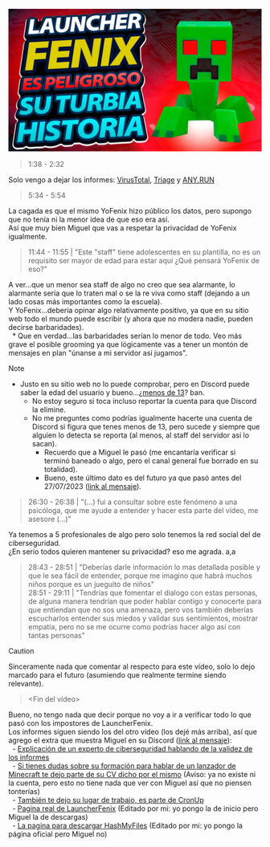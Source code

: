 [![LAUNCHER FENIX 👉 Su TURBIA historia y el 🚨 PELIGRO 🚨 del lanzador](../../src/img/Vid-06-Thumb.jpg)](https://www.youtube.com/watch?v=0YOfanPsjzw)

> 1:38 - 2:32

Solo vengo a dejar los informes: [VirusTotal](https://www.virustotal.com/gui/file/122bfbb9f67e355340991deeacb167be9c12ad726b5a7c5779448dd0cc4af0cb), [Triage](https://tria.ge/230118-aasrmaae75) y [ANY.RUN](https://app.any.run/tasks/5d48ffcf-2c57-4763-a860-ee64c153e6b2/)

> 5:34 - 5:54

La cagada es que el mismo YoFenix hizo público los datos, pero supongo que no tenía ni la menor idea de que eso era así.\
Así que muy bien Miguel que vas a respetar la privacidad de YoFenix igualmente.

> 11:44 - 11:55 | "Este "staff" tiene adolescentes en su plantilla, no es un requisito ser mayor de edad para estar aquí ¿Qué pensará YoFenix de eso?"

A ver...que un menor sea staff de algo no creo que sea alarmante, lo alarmante sería que lo traten mal o se la re viva como staff (dejando a un lado cosas más importantes como la escuela).\
Y YoFenix...debería opinar algo relativamente positivo, ya que en su sitio web todo el mundo puede escribir (y ahora que no modera nadie, pueden decirse barbaridades).\
&nbsp; \* Que en verdad...las barbaridades serían lo menor de todo. Veo más grave el posible grooming ya que lógicamente vas a tener un montón de mensajes en plan "únanse a mi servidor así jugamos".

> [!NOTE]
> - Justo en su sitio web no lo puede comprobar, pero en Discord puede saber la edad del usuario y bueno...¿[menos de 13](https://discord.com/terms#2)? ban.
>   - No estoy seguro si toca incluso reportar la cuenta para que Discord la elimine.
>   - No me preguntes como podrías igualmente hacerte una cuenta de Discord si figura que tenes menos de 13, pero sucede y siempre que alguien lo detecta se reporta (al menos, al staff del servidor así lo sacan).
>     - Recuerdo que a Miguel le pasó (me encantaría verificar si terminó baneado o algo, pero el canal general fue borrado en su totalidad).
>     - Bueno, este último dato es del futuro ya que pasó antes del 27/07/2023 ([link al mensaje](https://discord.com/channels/612373280900513842/1134302777607209010/1134302807529357353)).

> 26:30 - 26:38 | "(...) fui a consultar sobre este fenómeno a una psicóloga, que me ayude a entender y hacer esta parte del vídeo, me asesore (...)"

Ya tenemos a 5 profesionales de algo pero solo tenemos la red social del de ciberseguridad.\
¿En serio todos quieren mantener su privacidad? eso me agrada. a,a

> 28:43 - 28:51 | "Deberías darle información lo mas detallada posible y que le sea fácil de entender, porque me imagino que habrá muchos niños porque es un jueguito de niños"\
> 28:51 - 29:11 | "Tendrías que fomentar el dialogo con estas personas, de alguna manera tendrían que poder hablar contigo y conocerte para que entiendan que no sos una amenaza, pero vos también deberías escucharlos entender sus miedos y validar sus sentimientos, mostrar empatía, pero no se me ocurre como podrías hacer algo así con tantas personas"

> [!CAUTION]
> Sinceramente nada que comentar al respecto para este vídeo, solo lo dejo marcado para el futuro (asumiendo que realmente termine siendo relevante).

> <Fin del vídeo>

Bueno, no tengo nada que decir porque no voy a ir a verificar todo lo que pasó con los impostores de LauncherFenix.\
Los informes siguen siendo los del otro vídeo (los dejé más arriba), así que agrego el extra que muestra Miguel en su Discord ([link al mensaje](https://discord.com/channels/612373280900513842/1069410811988156496/1070783225607245904)):\
&nbsp; - [Explicación de un experto de ciberseguridad hablando de la validez de los informes](https://twitter.com/soymiguelgamer/status/1620569173092102144)\
&nbsp; - [Si tienes dudas sobre su formación para hablar de un lanzador de Minecraft te dejo parte de su CV dicho por el mismo](https://twitter.com/LixaH_CL/status/1620852266122240001) (Aviso: ya no existe ni la cuenta, pero esto no tiene nada que ver con Miguel así que no piensen tonterías)\
&nbsp; - [También te dejo su lugar de trabajo, es parte de CronUp](https://www.cronup.com/)\
&nbsp; - [Pagina real de LauncherFenix](https://launcherfenix.com.ar/wope/) (Editado por mi: yo pongo la de inicio pero Miguel la de descargas)\
&nbsp; - [La pagina para descargar HashMyFiles](https://www.nirsoft.net/utils/hash_my_files.html) (Editado por mi: yo pongo la página oficial pero Miguel no)
